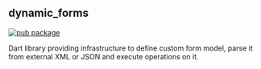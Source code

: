 ## dynamic_forms

[![pub package](https://img.shields.io/pub/v/dynamic_forms.svg)](https://pub.dev/packages/dynamic_forms)

Dart library providing infrastructure to define custom form model, parse it from external XML or JSON and execute operations on it.